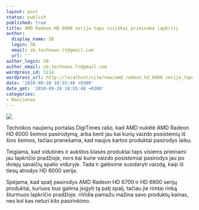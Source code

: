```yaml
---
layout: post
status: publish
published: true
title: AMD Radeon HD 6000 serija taps visiškai prieinama lapkritį
author:
  display_name: SB
  login: SB
  email: sb.technews.lt@gmail.com
  url: ''
author_login: SB
author_email: sb.technews.lt@gmail.com
wordpress_id: 5114
wordpress_url: http://localhost/site/new/amd_radeon_hd_6000_serija_taps_visiskai_prieinama_lapkriti/
date: '2010-09-28 18:55:48 +0300'
date_gmt: '2010-09-28 18:55:48 +0300'
categories:
- Naujienos
---
```

<div class="imgright"><img src="http://www.part.lt/img/801f70a6a086cd9275a5cfb431572d2b34.jpg"  /></div>
<p>Technikos naujienų portalas DigiTimes rašo, kad AMD nukėlė AMD Radeon HD 6000 šeimos pasirodymą, arba bent jau kai kurių vaizdo posistemių iš šios šeimos, tačiau pranešama, kad naujos kartos produktai pasirodys laiku.</p>
<p>Teigiama, kad vidutinės ir aukštos klasės produktai taps visiems prieinami jau lapkričio pradžioje, nors kai kurie vaizdo posistemiai pasirodys jau po dviejų savaičių spalio viduryje. Tada ir galėsime susidaryti vaizdą, kaip iš tiesų atrodys HD 6000 serija.</p>
<p>Spėjama, kad spalį pasirodys AMD Radeon HD 6700 ir HD 6800 serijų produktai, kuriuos bus galima įsigyti tą patį spalį, tačiau jie rimtai rinką šturmuos lapkričio pradžioje. nVidia pamažu mažina savo produktų kainas, nes kol kas neturi kito pasirinkimo.<br /></p>
